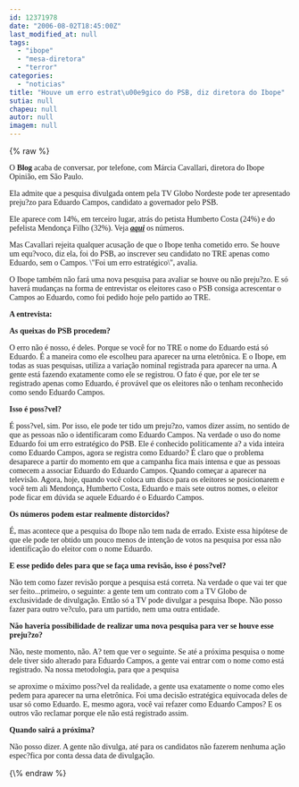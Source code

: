 ```yaml
---
id: 12371978
date: "2006-08-02T18:45:00Z"
last_modified_at: null
tags:
  - "ibope"
  - "mesa-diretora"
  - "terror"
categories:
  - "noticias"
title: "Houve um erro estrat\u00e9gico do PSB, diz diretora do Ibope"
sutia: null
chapeu: null
autor: null
imagem: null
---
```

{\% raw %}
<p><P><FONT face=Verdana>O <STRONG>Blog</STRONG> acaba de conversar, por telefone, com Márcia Cavallari, diretora do Ibope Opinião, em São Paulo. </FONT></P></p>
<p><P><FONT face=Verdana>Ela admite que a pesquisa divulgada ontem pela TV Globo Nordeste pode ter apresentado preju?zo para Eduardo Campos, candidato a governador pelo PSB. </FONT></P></p>
<p><P><FONT face=Verdana>Ele aparece com 14%, em terceiro lugar, atrás do petista Humberto Costa (24%) e do pefelista Mendonça Filho (32%). Veja <STRONG><EM><A href=\"https://jc3.uol.com.br/blogs/jc/2006/08/01/index.php#430\">aqui</A></EM></STRONG> os números.</FONT></P></p>
<p><P><FONT face=Verdana>Mas Cavallari rejeita qualquer acusação de que o Ibope tenha cometido erro. Se houve um equ?voco, diz ela, foi do PSB, ao inscrever seu candidato no TRE apenas como Eduardo, sem o Campos. \"Foi um erro estratégico\", avalia.</FONT></P></p>
<p><P><FONT face=Verdana>O Ibope também não fará uma nova pesquisa para avaliar se houve ou não preju?zo. E só haverá mudanças na forma de entrevistar os eleitores caso o PSB consiga acrescentar o Campos ao Eduardo, como foi pedido hoje pelo partido ao TRE.</FONT></P></p>
<p><P><FONT face=Verdana><STRONG>A entrevista:</STRONG></FONT></P></p>
<p><P><FONT face=Verdana><STRONG>As queixas do PSB procedem?</STRONG></FONT></P></p>
<p><P><FONT face=Verdana>O erro não é nosso, é deles. Porque se você for no TRE o nome do Eduardo está só Eduardo. É a maneira como ele escolheu para aparecer na urna eletrônica. E o Ibope, em todas as suas pesquisas, utiliza a variação nominal registrada para aparecer na urna. A gente está fazendo exatamente como ele se registrou. O fato é que, por ele ter se registrado apenas como Eduardo, é provável que os eleitores não o tenham reconhecido como sendo Eduardo Campos.</FONT></P></p>
<p><P><FONT face=Verdana><STRONG>Isso é poss?vel?</STRONG></FONT></P></p>
<p><P><FONT face=Verdana>É poss?vel, sim. Por isso, ele pode ter tido um preju?zo, vamos dizer assim, no sentido de que as pessoas não o identificaram como Eduardo Campos. Na verdade o uso do nome Eduardo foi um erro estratégico do PSB. Ele é conhecido politicamente a? a vida inteira como Eduardo Campos, agora se registra como Eduardo? É claro que o problema desaparece a partir do momento em que a campanha fica mais intensa e que as pessoas comecem a associar Eduardo do Eduardo Campos. Quando começar a aparecer na televisão. Agora, hoje, quando você coloca um disco para os eleitores se posicionarem e você tem ali Mendonça, Humberto Costa, Eduardo e mais sete outros nomes, o eleitor pode ficar em dúvida se aquele Eduardo é o Eduardo Campos.</FONT></P></p>
<p><P><FONT face=Verdana><STRONG>Os números podem estar realmente distorcidos?</STRONG></FONT></P></p>
<p><P><FONT face=Verdana>É, mas acontece que a pesquisa do Ibope não tem nada de errado. Existe essa hipótese de que ele pode ter obtido um pouco menos de intenção de votos na pesquisa por essa não identificação do eleitor com o nome Eduardo.</FONT></P></p>
<p><P><FONT face=Verdana><STRONG>E esse pedido deles para que se faça uma revisão, isso é poss?vel?</STRONG></FONT></P></p>
<p><P><FONT face=Verdana>Não tem como fazer revisão porque a pesquisa está correta. Na verdade o que vai ter que ser feito...primeiro, o seguinte: a gente tem um contrato com a TV Globo de exclusividade de divulgação. Então só a TV pode divulgar a pesquisa Ibope. Não posso fazer para outro ve?culo, para um partido, nem uma outra entidade.</FONT></P></p>
<p><P><FONT face=Verdana><STRONG>Não haveria possibilidade de realizar uma nova pesquisa para ver se houve esse preju?zo?</STRONG></FONT></P></p>
<p><P><FONT face=Verdana>Não, neste momento, não. A? tem que ver o seguinte. Se até a próxima pesquisa o nome dele tiver sido alterado para Eduardo Campos, a gente vai entrar com o nome como está registrado. Na nossa metodologia, para que a pesquisa</p>
<p> se aproxime o máximo poss?vel da realidade, a gente usa exatamente o nome como eles pedem para aparecer na urna eletrônica. Foi uma decisão estratégica equivocada deles de usar só como Eduardo. E, mesmo agora, você vai refazer como Eduardo Campos? E os outros vão reclamar porque ele não está registrado assim.</FONT></P></p>
<p><P><FONT face=Verdana><STRONG>Quando sairá a próxima?</STRONG></FONT></P></p>
<p><P><FONT face=Verdana>Não posso dizer. A gente não divulga, até para os candidatos não fazerem nenhuma ação espec?fica por conta dessa data de divulgação.</FONT></P> </p>
{\% endraw %}
